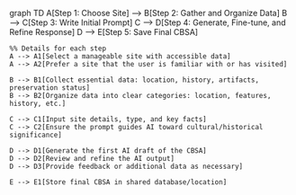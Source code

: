 graph TD
    A[Step 1: Choose Site] --> B[Step 2: Gather and Organize Data]
    B --> C[Step 3: Write Initial Prompt]
    C --> D[Step 4: Generate, Fine-tune, and Refine Response]
    D --> E[Step 5: Save Final CBSA]

    %% Details for each step
    A --> A1[Select a manageable site with accessible data]
    A --> A2[Prefer a site that the user is familiar with or has visited]

    B --> B1[Collect essential data: location, history, artifacts, preservation status]
    B --> B2[Organize data into clear categories: location, features, history, etc.]

    C --> C1[Input site details, type, and key facts]
    C --> C2[Ensure the prompt guides AI toward cultural/historical significance]

    D --> D1[Generate the first AI draft of the CBSA]
    D --> D2[Review and refine the AI output]
    D --> D3[Provide feedback or additional data as necessary]

    E --> E1[Store final CBSA in shared database/location]
